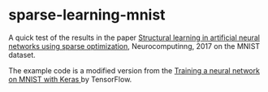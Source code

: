 # sparse-learning-mnist
A quick test of the results in the paper [Structural learning in artificial neural networks using sparse
optimization](https://www.sciencedirect.com/science/article/abs/pii/S0925231217312857), Neurocomputinng, 2017 on the MNIST dataset.

The example code is a modified version from the [Training a neural network on MNIST with Keras ](https://www.tensorflow.org/datasets/keras_example) by TensorFlow. 
